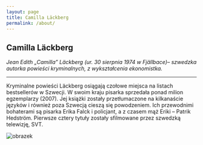 ```yaml
---
layout: page
title: Camilla Läckberg
permalink: /about/
---
```


## **Camilla Läckberg**

*Jean Edith „Camilla” Läckberg (ur. 30 sierpnia 1974 w Fjällbace)– szwedzka autorka powieści kryminalnych, z wykształcenia ekonomistka.*

---

Kryminalne powieści Läckberg osiągają czołowe miejsca na listach bestsellerów w Szwecji. W swoim kraju pisarka sprzedała ponad milion egzemplarzy (2007). Jej książki zostały przetłumaczone na kilkanaście języków i również poza Szwecją cieszą się powodzeniem. Ich przewodnimi bohaterami są pisarka Erika Falck i policjant, a z czasem mąż Eriki – Patrik Hedström. Pierwsze cztery tytuły zostały sfilmowane przez szwedzką telewizję, SVT.

![obrazek](https://upload.wikimedia.org/wikipedia/commons/c/cf/Camilla_L%C3%A4ckberg2008.jpg)
